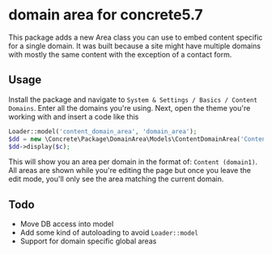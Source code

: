 domain area for concrete5.7
===========================

This package adds a new Area class you can use to embed content specific for a single domain.
It was built because a site might have multiple domains with mostly the same content with the exception of a contact form.

Usage
-----

Install the package and navigate to `System & Settings / Basics / Content Domains`. Enter all the domains you're using.
Next, open the theme you're working with and insert a code like this

```php
Loader::model('content_domain_area', 'domain_area');
$dd = new \Concrete\Package\DomainArea\Models\ContentDomainArea('Content');
$dd->display($c);
```

This will show you an area per domain in the format of: `Content (domain1)`. All areas are shown while you're editing the page but once you leave the edit mode, you'll only see the area matching the current domain. 

Todo
----

* Move DB access into model
* Add some kind of autoloading to avoid `Loader::model`
* Support for domain specific global areas